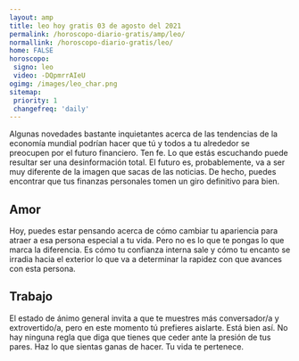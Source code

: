 ```yaml
---
layout: amp
title: leo hoy gratis 03 de agosto del 2021 
permalink: /horoscopo-diario-gratis/amp/leo/
normallink: /horoscopo-diario-gratis/leo/
home: FALSE
horoscopo:
 signo: leo
 video: -DQpmrrAIeU
ogimg: /images/leo_char.png
sitemap:
 priority: 1
 changefreq: 'daily'
---
```



Algunas novedades bastante inquietantes acerca de las tendencias de la economía mundial podrían hacer que tú y todos a tu alrededor se preocupen por el futuro financiero. Ten fe. Lo que estás escuchando puede resultar ser una desinformación total. El futuro es, probablemente, va a ser muy diferente de la imagen que sacas de las noticias. De hecho, puedes encontrar que tus finanzas personales tomen un giro definitivo para bien.

## Amor

Hoy, puedes estar pensando acerca de cómo cambiar tu apariencia para atraer a esa persona especial a tu vida. Pero no es lo que te pongas lo que marca la diferencia. Es cómo tu confianza interna sale y cómo tu encanto se irradia hacia el exterior lo que va a determinar la rapidez con que avances con esta persona.

## Trabajo

El estado de ánimo general invita a que te muestres más conversador/a y extrovertido/a, pero en este momento tú prefieres aislarte. Está bien así. No hay ninguna regla que diga que tienes que ceder ante la presión de tus pares. Haz lo que sientas ganas de hacer. Tu vida te pertenece.